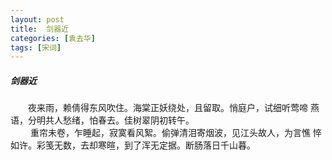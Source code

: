 ```yaml
---
layout: post
title:  剑器近
categories: [袁去华]
tags: [宋词]
---
```


##### 剑器近

　　夜来雨，赖倩得东风吹住。海棠正妖绕处，且留取。悄庭户，试细听莺啼
燕语，分明共人愁绪，怕春去。佳树翠阴初转午。　　　　　　　　　　　　
　 
<br>　　 重帘未卷，乍睡起，寂寞看风絮。偷弹清泪寄烟波，见江头故人，为言憔
悴如许。彩笺无数，去却寒暄，到了浑无定据。断肠落日千山暮。　　　　　 
　 


　　　　　　　 


























　　　　　　　　　　 





































